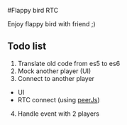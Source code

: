 #Flappy bird RTC

Enjoy flappy bird with friend ;)

## Todo list
1. Translate old code from es5 to es6
2. Mock another player (UI)
3. Connect to another player
* UI
* RTC connect (using [peerJs](http://peerjs.com/))
4. Handle event with 2 players